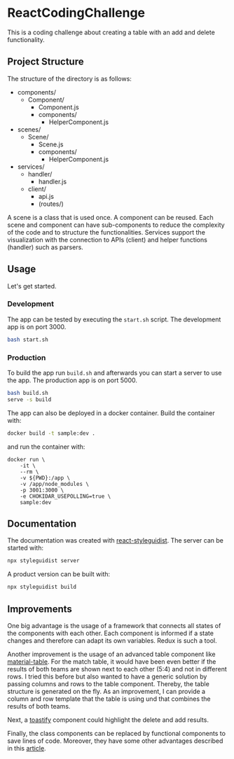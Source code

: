 # ReactCodingChallenge

This is a coding challenge about creating a table with an add and delete functionality. 

## Project Structure

The structure of the directory is as follows:

- components/
    - Component/
        - Component.js
        - components/
            - HelperComponent.js
- scenes/
    - Scene/
        - Scene.js
        - components/
            - HelperComponent.js
- services/
    - handler/
        - handler.js
    - client/
        - api.js
        - (routes/)

A scene is a class that is used once. A component can be reused. Each scene and component can have sub-components to reduce the complexity of the code and to structure the functionalities. Services support the visualization with the connection to APIs (client) and helper functions (handler) such as parsers.

## Usage

Let's get started.

### Development

The app can be tested by executing the `start.sh` script. The development app is on port 3000.

```bash
bash start.sh
```


### Production

To build the app run `build.sh` and afterwards you can start a server to use the app. The production app is on port 5000.

```bash
bash build.sh
serve -s build
```

The app can also be deployed in a docker container. Build the container with:

```bash
docker build -t sample:dev .
```

and run the container with:

```
docker run \
    -it \
    --rm \
    -v ${PWD}:/app \
    -v /app/node_modules \
    -p 3001:3000 \
    -e CHOKIDAR_USEPOLLING=true \
    sample:dev
```

## Documentation

The documentation was created with [react-styleguidist](https://react-styleguidist.js.org/). The server can be started with:

```bash
npx styleguidist server
```

A product version can be built with:

```bash
npx styleguidist build
```

## Improvements

One big advantage is the usage of a framework that connects all states of the components with each other. Each component is informed if a state changes and therefore can adapt its own variables. Redux is such a tool.

Another improvement is the usage of an advanced table component like [material-table](https://github.com/mbrn/material-table). 
For the match table, it would have been even better if the results of both teams are shown next to each other (5:4) and not in different rows. I tried this before but also wanted to have a generic solution by passing columns and rows to the table component. Thereby, the table structure is generated on the fly. As an improvement, I can provide a column and row template that the table is using und that combines the results of both teams.

Next, a [toastify](https://github.com/fkhadra/react-toastify) component could highlight the delete and add results. 

Finally, the class components can be replaced by functional components to save lines of code. Moreover, they have some other advantages described in this [article](https://blog.bitsrc.io/will-react-classes-get-deprecated-because-of-hooks-bb62938ac1f5).

